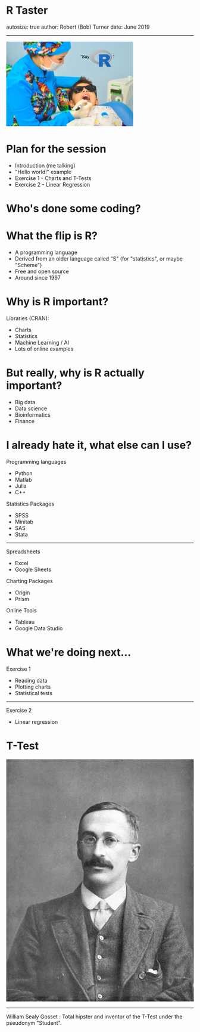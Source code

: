 R Taster
========================================================
autosize: true
author: Robert (Bob) Turner
date: June 2019

***

![Say R](Say_R.PNG)

Plan for the session
========================================================

- Introduction (me talking)
- "Hello world!" example
- Exercise 1 - Charts and T-Tests
- Exercise 2 - Linear Regression

Who's done some coding?
========================================================

What the flip is R?
========================================================

- A programming language
- Derived from an older language called "S" (for "statistics", or maybe "Scheme")
- Free and open source
- Around since 1997

Why is R important?
========================================================

Libraries (CRAN):
- Charts
- Statistics
- Machine Learning / AI
- Lots of online examples

But really, why is R actually important?
========================================================

- Big data
- Data science
- Bioinformatics
- Finance

I already hate it, what else can I use?
========================================================

Programming languages
- Python
- Matlab
- Julia
- C++

Statistics Packages
- SPSS
- Minitab
- SAS
- Stata

***

Spreadsheets
- Excel
- Google Sheets

Charting Packages
- Origin
- Prism

Online Tools
- Tableau
- Google Data Studio

What we're doing next...
========================================================

Exercise 1
- Reading data
- Plotting charts
- Statistical tests

***

Exercise 2
- Linear regression

T-Test
========================================================

![William Sealy Gosset.jpg](William_Sealy_Gosset.jpg)

***

William Sealy Gosset : Total hipster and inventor of the T-Test under the pseudonym "Student".
